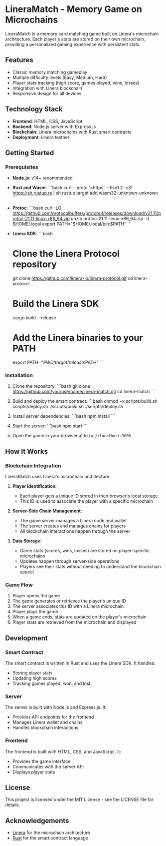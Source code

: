 # LineraMatch - Memory Game on Microchains

LineraMatch is a memory card matching game built on Linera's microchain architecture. Each player's stats are stored on their own microchain, providing a personalized gaming experience with persistent stats.

## Features

- Classic memory matching gameplay
- Multiple difficulty levels (Easy, Medium, Hard)
- Player stats tracking (high score, games played, wins, losses)
- Integration with Linera blockchain
- Responsive design for all devices

## Technology Stack

- **Frontend**: HTML, CSS, JavaScript
- **Backend**: Node.js server with Express.js
- **Blockchain**: Linera microchains with Rust smart contracts
- **Deployment**: Linera testnet

## Getting Started

### Prerequisites

- **Node.js**: v14+ recommended
- **Rust and Wasm**:
  \`\`\`bash
  curl --proto '=https' --tlsv1.2 -sSf https://sh.rustup.rs | sh
  rustup target add wasm32-unknown-unknown
  \`\`\`

- **Protoc**:
  \`\`\`bash
  curl -LO https://github.com/protocolbuffers/protobuf/releases/download/v21.11/protoc-21.11-linux-x86_64.zip
  unzip protoc-21.11-linux-x86_64.zip -d $HOME/.local
  export PATH="$HOME/.local/bin:$PATH"
  \`\`\`

- **Linera SDK**:
  \`\`\`bash
  # Clone the Linera Protocol repository
  git clone https://github.com/linera-io/linera-protocol.git
  cd linera-protocol
  
  # Build the Linera SDK
  cargo build --release
  
  # Add the Linera binaries to your PATH
  export PATH="$PWD/target/release:$PATH"
  \`\`\`

### Installation

1. Clone the repository:
   \`\`\`bash
   git clone https://github.com/yourusername/linera-match.git
   cd linera-match
   \`\`\`

2. Build and deploy the smart contract:
   \`\`\`bash
   chmod +x scripts/build.sh scripts/deploy.sh
   ./scripts/build.sh
   ./scripts/deploy.sh
   \`\`\`

3. Install server dependencies:
   \`\`\`bash
   npm install
   \`\`\`

4. Start the server:
   \`\`\`bash
   npm start
   \`\`\`

5. Open the game in your browser at `http://localhost:3000`

## How It Works

### Blockchain Integration

LineraMatch uses Linera's microchain architecture:

1. **Player Identification**:
   - Each player gets a unique ID stored in their browser's local storage
   - This ID is used to associate the player with a specific microchain

2. **Server-Side Chain Management**:
   - The game server manages a Linera node and wallet
   - The server creates and manages chains for players
   - All blockchain interactions happen through the server

3. **Data Storage**:
   - Game stats (scores, wins, losses) are stored on player-specific microchains
   - Updates happen through server-side operations
   - Players see their stats without needing to understand the blockchain aspect

### Game Flow

1. Player opens the game
2. The game generates or retrieves the player's unique ID
3. The server associates this ID with a Linera microchain
4. Player plays the game
5. When a game ends, stats are updated on the player's microchain
6. Player stats are retrieved from the microchain and displayed

## Development

### Smart Contract

The smart contract is written in Rust and uses the Linera SDK. It handles:
- Storing player stats
- Updating high scores
- Tracking games played, won, and lost

### Server

The server is built with Node.js and Express.js. It:
- Provides API endpoints for the frontend
- Manages Linera wallet and chains
- Handles blockchain interactions

### Frontend

The frontend is built with HTML, CSS, and JavaScript. It:
- Provides the game interface
- Communicates with the server API
- Displays player stats

## License

This project is licensed under the MIT License - see the LICENSE file for details.

## Acknowledgements

- [Linera](https://linera.io) for the microchain architecture
- [Rust](https://www.rust-lang.org) for the smart contract language
